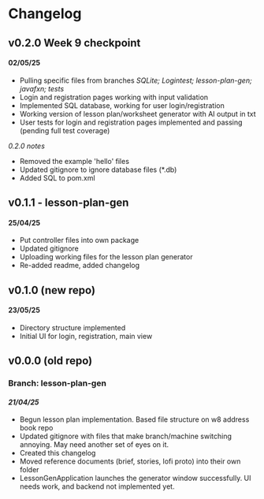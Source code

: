 # Changelog

## v0.2.0 Week 9 checkpoint 
#### 02/05/25
- Pulling specific files from branches *SQLite; Logintest; lesson-plan-gen; javafxn; tests*
- Login and registration pages working with input validation
- Implemented SQL database, working for user login/registration
- Working version of lesson plan/worksheet generator with AI output in txt
- User tests for login and registration pages implemented and passing (pending full test coverage)

*0.2.0 notes*
  - Removed the example 'hello' files
  - Updated gitignore to ignore database files (*.db)
  - Added SQL to pom.xml

## v0.1.1 - lesson-plan-gen 
#### 25/04/25
- Put controller files into own package
- Updated gitignore
- Uploading working files for the lesson plan generator
- Re-added readme, added changelog

## v0.1.0 (new repo)
#### 23/05/25
- Directory structure implemented
- Initial UI for login, registration, main view

## v0.0.0 (old repo)
### Branch: lesson-plan-gen
#### *21/04/25*
- Begun lesson plan implementation. Based file structure on w8 address book repo
- Updated gitignore with files that make branch/machine switching annoying. May need another set of eyes on it.
- Created this changelog
- Moved reference documents (brief, stories, lofi proto) into their own folder
- LessonGenApplication launches the generator window successfully. UI needs work, and backend not implemented yet.